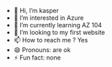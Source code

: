 - 👋 Hi, I’m kasper
- 👀 I’m interested in Azure
- 🌱 I’m currently learning AZ 104
- 💞️ I’m looking to my first website
- 📫 How to reach me ? Yes
- 😄 Pronouns: are ok
- ⚡ Fun fact: none

<!---
kasper is a ✨ special ✨ repository because its `README.md` (this file) appears on your GitHub profile.
You can click the Preview link to take a look at your changes.
--->
